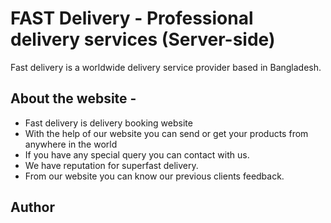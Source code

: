 <!-- ![Logo](https://i.ibb.co/0M4Cwpm/logo.png) -->

# FAST Delivery - Professional delivery services (Server-side)

Fast delivery is a worldwide delivery service provider based in Bangladesh.

<!-- [Visit our website](https://deliveryhut-3fafc.web.app/) -->

## About the website -

- Fast delivery is delivery booking website
- With the help of our website you can send or get your products from anywhere in the world
- If you have any special query you can contact with us.
- We have reputation for superfast delivery.
- From our website you can know our previous clients feedback.

## Author

<!-- - [Suhag Al Amin](https://github.com/developer-suhag) -->
